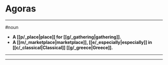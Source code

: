 # Agoras
---
#noun
- **A [[p/_place|place]] for [[g/_gathering|gathering]].**
- **A [[m/_marketplace|marketplace]], [[e/_especially|especially]] in [[c/_classical|Classical]] [[g/_greece|Greece]].**
---
---

